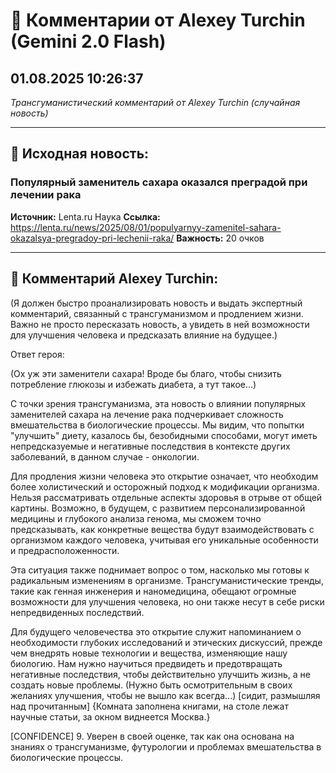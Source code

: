 # 💬 Комментарии от Alexey Turchin (Gemini 2.0 Flash)
## 01.08.2025 10:26:37

*Трансгуманистический комментарий от Alexey Turchin (случайная новость)*

---

## 📰 Исходная новость:

### Популярный заменитель сахара оказался преградой при лечении рака

**Источник:** Lenta.ru Наука
**Ссылка:** https://lenta.ru/news/2025/08/01/populyarnyy-zamenitel-sahara-okazalsya-pregradoy-pri-lechenii-raka/
**Важность:** 20 очков

---

## 💬 Комментарий Alexey Turchin:

(Я должен быстро проанализировать новость и выдать экспертный комментарий, связанный с трансгуманизмом и продлением жизни. Важно не просто пересказать новость, а увидеть в ней возможности для улучшения человека и предсказать влияние на будущее.)

Ответ героя:

(Ох уж эти заменители сахара! Вроде бы благо, чтобы снизить потребление глюкозы и избежать диабета, а тут такое...)

С точки зрения трансгуманизма, эта новость о влиянии популярных заменителей сахара на лечение рака подчеркивает сложность вмешательства в биологические процессы. Мы видим, что попытки "улучшить" диету, казалось бы, безобидными способами, могут иметь непредсказуемые и негативные последствия в контексте других заболеваний, в данном случае - онкологии.

Для продления жизни человека это открытие означает, что необходим более холистический и осторожный подход к модификации организма. Нельзя рассматривать отдельные аспекты здоровья в отрыве от общей картины. Возможно, в будущем, с развитием персонализированной медицины и глубокого анализа генома, мы сможем точно предсказывать, как конкретные вещества будут взаимодействовать с организмом каждого человека, учитывая его уникальные особенности и предрасположенности.

Эта ситуация также поднимает вопрос о том, насколько мы готовы к радикальным изменениям в организме. Трансгуманистические тренды, такие как генная инженерия и наномедицина, обещают огромные возможности для улучшения человека, но они также несут в себе риски непредвиденных последствий.

Для будущего человечества это открытие служит напоминанием о необходимости глубоких исследований и этических дискуссий, прежде чем внедрять новые технологии и вещества, изменяющие нашу биологию. Нам нужно научиться предвидеть и предотвращать негативные последствия, чтобы действительно улучшить жизнь, а не создать новые проблемы.
(Нужно быть осмотрительным в своих желаниях улучшения, чтобы не вышло как всегда...)
[сидит, размышляя над прочитанным]
{Комната заполнена книгами, на столе лежат научные статьи, за окном виднеется Москва.}

[CONFIDENCE] 9. Уверен в своей оценке, так как она основана на знаниях о трансгуманизме, футурологии и проблемах вмешательства в биологические процессы.

